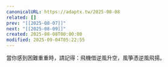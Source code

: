 ```yaml
---
canonicalURL: https://adaptx.tw/2025-08-08
related: []
prev: "[[2025-08-07]]"
next: "[[2025-08-09]]"
created: 2025-08-08T00:00:00
modified: 2025-09-04T05:22:55
---
```


當你感到困難重重時，請記得：飛機借逆風升空，風箏憑逆風飛揚。
